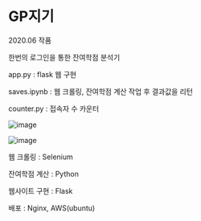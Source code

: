 # GP지기

2020.06 작품

한번의 로그인을 통한 잔여학점 분석기

app.py : flask 웹 구현

saves.ipynb : 웹 크롤링, 잔여학점 계산 작업 후 결과값을 리턴

counter.py : 접속자 수 카운터

![image](https://user-images.githubusercontent.com/54899906/121851316-ecca5100-cd28-11eb-89a1-9d062eae09d5.png)

![image](https://user-images.githubusercontent.com/54899906/121851368-f9e74000-cd28-11eb-8a12-222e484a16e9.png)

웹 크롤링 : Selenium

잔여학점 계산 : Python

웹사이트 구현 : Flask

배포 : Nginx, AWS(ubuntu)
